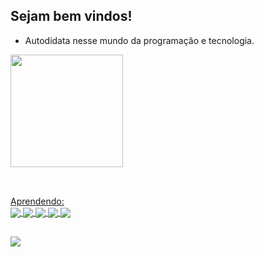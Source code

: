 ## Sejam bem vindos!
- Autodidata nesse mundo da programação e tecnologia.
<a href="https://github.com/rodrigogervasio"> 
  <img height="180em" src="https://github-readme-stats.vercel.app/api?username=rodrigogervasio&show_icons=true&theme=dark&include_all_commits=true&count_private=true"/>

##

 <div style="display: inline_block"><br>
 Aprendendo:
 <div>
<img align="center"src="https://img.icons8.com/ios-filled/60/000000/linux.png"/>
<img align="center"src="https://img.icons8.com/carbon-copy/100/000000/kali-linux.png"/>
<img align="center"src="https://img.icons8.com/ios-filled/65/000000/python.png"/>
<img align="center"src="https://img.icons8.com/ios/100/000000/django.png"/>
<img align="center"src="https://img.icons8.com/dotty/80/000000/sql.png"/>

##
 
 <a href = "mailto:reallifestyle.021@gmail.com"><img src="https://img.shields.io/badge/-Gmail-%23333?style=for-the-badge&logo=gmail&logoColor=white" target="_blank"></a>
